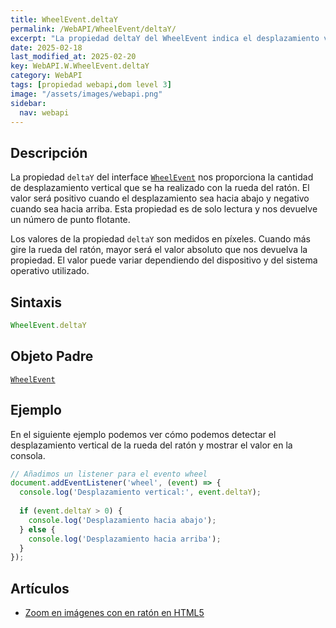 ```yaml
---
title: WheelEvent.deltaY
permalink: /WebAPI/WheelEvent/deltaY/
excerpt: "La propiedad deltaY del WheelEvent indica el desplazamiento vertical de la rueda del ratón."
date: 2025-02-18
last_modified_at: 2025-02-20
key: WebAPI.W.WheelEvent.deltaY
category: WebAPI
tags: [propiedad webapi,dom level 3]
image: "/assets/images/webapi.png"
sidebar:
  nav: webapi
---
```


## Descripción


La propiedad `deltaY` del interface [`WheelEvent`](https://www.w3api.com/WebAPI/WheelEvent/) nos proporciona la cantidad de desplazamiento vertical que se ha realizado con la rueda del ratón. El valor será positivo cuando el desplazamiento sea hacia abajo y negativo cuando sea hacia arriba. Esta propiedad es de solo lectura y nos devuelve un número de punto flotante.


Los valores de la propiedad `deltaY` son medidos en píxeles. Cuando más gire la rueda del ratón, mayor será el valor absoluto que nos devuelva la propiedad. El valor puede variar dependiendo del dispositivo y del sistema operativo utilizado.


## Sintaxis


```javascript
WheelEvent.deltaY
```


## Objeto Padre


[`WheelEvent`](https://www.w3api.com/WebAPI/WheelEvent/)


## Ejemplo


En el siguiente ejemplo podemos ver cómo podemos detectar el desplazamiento vertical de la rueda del ratón y mostrar el valor en la consola.


```javascript
// Añadimos un listener para el evento wheel
document.addEventListener('wheel', (event) => {
  console.log('Desplazamiento vertical:', event.deltaY);
  
  if (event.deltaY > 0) {
    console.log('Desplazamiento hacia abajo');
  } else {
    console.log('Desplazamiento hacia arriba');
  }
});
```


## Artículos

- [Zoom en imágenes con en ratón en HTML5](https://lineadecodigo.com/html5/zoom-en-imagenes-con-el-raton-en-html5/)
